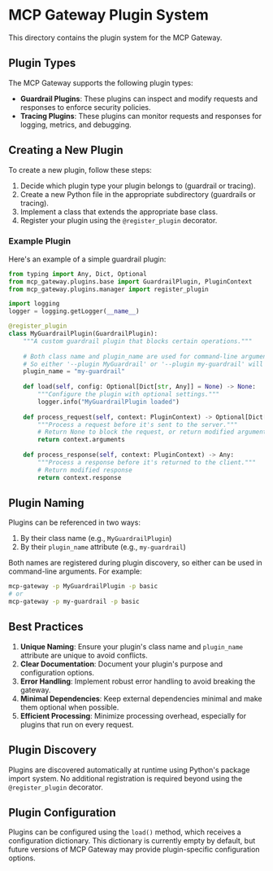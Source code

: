 # MCP Gateway Plugin System

This directory contains the plugin system for the MCP Gateway.

## Plugin Types

The MCP Gateway supports the following plugin types:

- **Guardrail Plugins**: These plugins can inspect and modify requests and responses to enforce security policies.
- **Tracing Plugins**: These plugins can monitor requests and responses for logging, metrics, and debugging.

## Creating a New Plugin

To create a new plugin, follow these steps:

1. Decide which plugin type your plugin belongs to (guardrail or tracing).
2. Create a new Python file in the appropriate subdirectory (guardrails or tracing).
3. Implement a class that extends the appropriate base class.
4. Register your plugin using the `@register_plugin` decorator.

### Example Plugin

Here's an example of a simple guardrail plugin:

```python
from typing import Any, Dict, Optional
from mcp_gateway.plugins.base import GuardrailPlugin, PluginContext
from mcp_gateway.plugins.manager import register_plugin

import logging
logger = logging.getLogger(__name__)

@register_plugin
class MyGuardrailPlugin(GuardrailPlugin):
    """A custom guardrail plugin that blocks certain operations."""
    
    # Both class name and plugin_name are used for command-line arguments
    # So either '--plugin MyGuardrail' or '--plugin my-guardrail' will work
    plugin_name = "my-guardrail"
    
    def load(self, config: Optional[Dict[str, Any]] = None) -> None:
        """Configure the plugin with optional settings."""
        logger.info("MyGuardrailPlugin loaded")
    
    def process_request(self, context: PluginContext) -> Optional[Dict[str, Any]]:
        """Process a request before it's sent to the server."""
        # Return None to block the request, or return modified arguments
        return context.arguments
    
    def process_response(self, context: PluginContext) -> Any:
        """Process a response before it's returned to the client."""
        # Return modified response
        return context.response
```

## Plugin Naming

Plugins can be referenced in two ways:

1. By their class name (e.g., `MyGuardrailPlugin`)
2. By their `plugin_name` attribute (e.g., `my-guardrail`)

Both names are registered during plugin discovery, so either can be used in command-line arguments. For example:

```bash
mcp-gateway -p MyGuardrailPlugin -p basic
# or
mcp-gateway -p my-guardrail -p basic
```

## Best Practices

1. **Unique Naming**: Ensure your plugin's class name and `plugin_name` attribute are unique to avoid conflicts.
2. **Clear Documentation**: Document your plugin's purpose and configuration options.
3. **Error Handling**: Implement robust error handling to avoid breaking the gateway.
4. **Minimal Dependencies**: Keep external dependencies minimal and make them optional when possible.
5. **Efficient Processing**: Minimize processing overhead, especially for plugins that run on every request.

## Plugin Discovery

Plugins are discovered automatically at runtime using Python's package import system. No additional registration is required beyond using the `@register_plugin` decorator.

## Plugin Configuration

Plugins can be configured using the `load()` method, which receives a configuration dictionary. This dictionary is currently empty by default, but future versions of MCP Gateway may provide plugin-specific configuration options.
